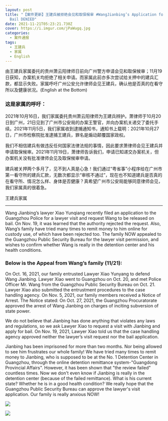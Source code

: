 ```yaml
---
layout: post
title: "【案件更新】王建兵被拒绝会见和取保候审 #WangJianbing’s Application for Lawyer Visit and
  Bail DENIED"
date: 2021-11-21T05:23:21.730Z
cover: https://i.imgur.com/jPaWugq.jpg
categories:
  - 案件通报
tags:
  - 王建兵
  - 家属
  - English
---
```

由王建兵家属委托的贵州萧云阳律师日前向广州警方申请会见和取保候审；11月19日获知，办案机关均拒绝了相关申请。而家属此前亦多次尝试给关押中的建兵汇款，都显示失败。家属呼吁广州公安允许律师会见王建兵，确认他是否真的在看守所以及健康状况。(English at the Bottom)

<!--more-->

### 这是家属的呼吁：

2021年10月16日，我们家属委托贵州萧云阳律师为王建兵辨护。萧律师于10月20日到广州，21日见到了广州市公安局的办案王警官，并向办案机关递交了委托手续。2021年11月5日，我们家属收到逮捕通知书，通知书上载明：2021年10月27日，广州市检察院批准逮捕王建兵，罪名是煽动颠覆国家政权。

我们不相信建兵有做违反任何国家法律法规的事情，因此要求萧律师会见王建兵并申请取保候审。2021年11月19日，萧律师告诉我们，申请已知递交办案机关，但办案机关没有批准律师会见及取保候审申请。

建兵被关押两个多月了，见不到人真是心急！我们通过“粤省事”小程序给在广州市第一看守所的建兵汇款，无数次都显示“审核不通过”，现在也不知道建兵是否真的在看守所、情况怎么样、身体是否健康？真希望广州市公安局能够同意律师会见，我们家属真的很着急。

王建兵家属

---

Wang Jianbing’s lawyer Xiao Yunqiang recently filed an application to the Guangzhou Police for a lawyer visit and request Wang to be released on bail. On Nov. 19, it was learned that the authority rejected the request. Also, Wang’s family have tried many times to remit money to him online for custody use, of which have been rejected too. The family NOW appealed to the Guangzhou Public Security Bureau for the lawyer visit permission, and wishes to confirm whether Wang is really in the detention center and his health conditions.

### Below is the Appeal from Wang’s family (11/21):

On Oct. 16, 2021, our family entrusted Lawyer Xiao Yunyang to defend Wang Jianbing. Lawyer Xiao went to Guangzhou on Oct. 20, and met Police Officer Mr. Wang from the Guangzhou Public Security Bureau on Oct. 21. Lawyer Xiao also submitted the entrustment procedures to the case handling agency. On Nov. 5, 2021, our family members received a Notice of Arrest. The Notice stated: On Oct. 27, 2021, the Guangzhou Procuratorate approved the arrest of Wang Jianbing on charges of inciting subversion of state power.

We do not believe that Jianbing has done anything that violates any laws and regulations, so we ask Lawyer Xiao to request a visit with Jianbing and apply for bail. On Nov. 19, 2021, Lawyer Xiao told us that the case handling agency approved neither the lawyer’s visit request nor the bail application.

Jianbing has been imprisoned for more than two months. Nor being allowed to see him frustrates our whole family! We have tried many times to remit money to Jianbing, who is supposed to be at the No. 1 Detention Center in Guangzhou, through the online detention remittance system-"Guangdong Provincial Affairs". However, it has been shown that "the review failed" countless times. Now we don't even know if Jianbing is really in the detention center (because of the failed remittance). What is his current state? Whether he is in a good health condition? We really hope that the Guangzhou Public Security Bureau can approve the lawyer's visit application. Our family is really anxious NOW!

![](https://i.imgur.com/PigyI2s.png)

![](https://i.imgur.com/jPaWugq.jpg)

